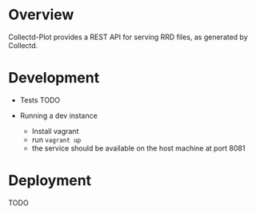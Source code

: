 
# Overview

  Collectd-Plot provides a REST API for serving RRD files, as generated by Collectd.

# Development

  * Tests
    TODO

  * Running a dev instance
    - Install vagrant
    - run `vagrant up`
    - the service should be available on the host machine at port 8081

# Deployment

  TODO

